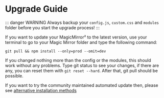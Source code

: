 # Upgrade Guide

::: danger WARNING
Always backup your `config.js`, `custom.css` and `modules` folder before you start the upgrade process!
:::

If you want to update your MagicMirror² to the latest version, use your terminal to go to your Magic Mirror folder and type the following command:
```
git pull && npm install --only=prod --omit=dev
```

If you changed nothing more than the config or the modules, this should work without any problems. Type git status to see your changes, if there are any, you can reset them with `git reset --hard`. After that, git pull should be possible.


If you want to try the community maintained automated update then, please see [alternative installation methods](installation.html#alternative-installation-methods)
